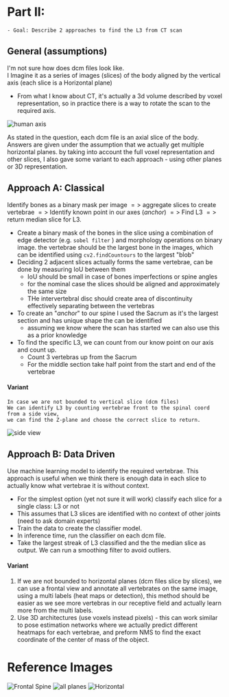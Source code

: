 # Part II:
    - Goal: Describe 2 approaches to find the L3 from CT scan

## General (assumptions)
I'm not sure how does dcm files look like.  
I Imagine it as a series of images (slices) of the body aligned by the vertical axis (each slice is a Horizontal plane)  
- From what I know about CT, it's actually a 3d volume described by voxel representation, so in practice there is a way to rotate the scan to the required axis.  

![human axis](./images/human_axis.png "human axis")
<!-- {width: "200px" height:"150px"} -->

As stated in the question, each dcm file is an axial slice of the body.
Answers are given under the assumption that we actually get multiple horizontal planes. by taking into account the full voxel representation and other slices, I also gave some variant to each approach - using other planes or 3D representation.



## Approach A: Classical
Identify bones as a binary mask per image $=>$  aggregate slices to create vertebrae $=>$ Identify known point in our axes (*anchor*) $=>$ Find L3 $=>$ return median slice for L3.

- Create a binary mask of the bones in the slice using a combination of edge detector (e.g. `sobel filter` ) and morphology operations on binary image. the vertebrae should be the largest bone in the images, which can be identified using `cv2.findCountours` to the largest "blob"
- Deciding 2 adjacent slices actually forms the same vertebrae, can be done by measuring IoU between them
  - IoU should be small in case of bones imperfections or spine angles
  - for the nominal case the slices should be aligned and approximately the same size
  - THe intervertebral  disc should create area of discontinuity effectively separating between the vertebras
- To create an "*anchor*" to our spine I used the Sacrum as it's the largest section and has unique shape the can be identified
  - assuming we know where the scan has started we can also use this as a prior knowledge
- To find the specific L3, we can count from our know point on our axis and count up.
    - Count 3 vertebras up from the Sacrum
    - For the middle section take half point from the start and end of the vertebrae
#### Variant
    In case we are not bounded to vertical slice (dcm files)
    We can identify L3 by counting vertebrae front to the spinal coord from a side view,
    we can find the Z-plane and choose the correct slice to return.
![side view](./images/spice_sagital.png "side view")
    


## Approach B: Data Driven
Use machine learning model to identify the required vertebrae. This approach is useful when we think there is enough data in each slice to actually know what vertebrae it is without context.

- For the simplest option (yet not sure it will work) classify each slice for a single class: L3 or not 
- This assumes that L3 slices are identified with no context of other joints (need to ask domain experts)
- Train the data to create the classifier model.
- In inference time, run the classifier on each dcm file.
- Take the largest streak of L3 classified and the the median slice as output. We can run a smoothing filter to avoid outliers.

#### Variant
1. If we are not bounded to horizontal planes (dcm files slice by slices), we can use a frontal view and annotate all vertebrates on the same image, using a multi labels (heat maps or detection), this method should be easier as we see more vertebras in our receptive field and actually learn more from the multi labels.
2. Use 3D architectures (use voxels instead pixels) - this can work similar to pose estimation networks where we actually predict different heatmaps for each vertebrae, and preform NMS to find the exact coordinate of the center of mass of the object.



# Reference Images
![Frontal Spine](./images/spine_frontal_plane.jpg "Frontal plane")
![all planes](./images/spine_all_planes.jpg "all planes")
![Horizontal](./images/vertebra_horizontal_plane.jpg "Horizontal plane")